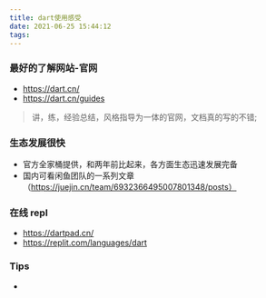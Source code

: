 ```yaml
---
title: dart使用感受
date: 2021-06-25 15:44:12
tags:
---
```


### 最好的了解网站-官网

- https://dart.cn/
- https://dart.cn/guides

> 讲，练，经验总结，风格指导为一体的官网，文档真的写的不错;

### 生态发展很快

- 官方全家桶提供，和两年前比起来，各方面生态迅速发展完备
- 国内可看闲鱼团队的一系列文章（https://juejin.cn/team/6932366495007801348/posts）

### 在线 repl

- https://dartpad.cn/
- https://replit.com/languages/dart

### Tips

-
